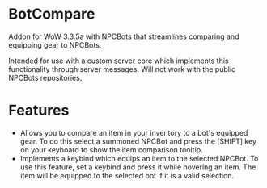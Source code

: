 # BotCompare
Addon for WoW 3.3.5a with NPCBots that streamlines comparing and equipping gear to NPCBots.

Intended for use with a custom server core which implements this functionality through server messages. Will not work with the public NPCBots repositories.

# Features

- Allows you to compare an item in your inventory to a bot's equipped gear.  To do this select a summoned NPCBot and press the [SHIFT] key on your keyboard to show the item comparison tooltip.
- Implements a keybind which equips an item to the selected NPCBot. To use this feature, set a keybind and press it while hovering an item. The item will be equipped to the selected bot if it is a valid selection.